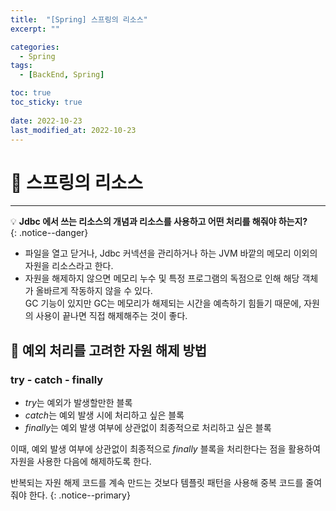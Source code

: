 ```yaml
---
title:  "[Spring] 스프링의 리소스"
excerpt: "" 

categories:
  - Spring
tags:
  - [BackEnd, Spring]

toc: true
toc_sticky: true
 
date: 2022-10-23
last_modified_at: 2022-10-23
---
```


# 🚀 스프링의 리소스
---
💡 **Jdbc 에서 쓰는 리소스의 개념과 리소스를 사용하고 어떤 처리를 해줘야 하는지?**   
{: .notice--danger}

- 파일을 열고 닫거나, Jdbc 커넥션을 관리하거나 하는 JVM 바깥의 메모리 이외의 자원을 리소스라고 한다.
- 자원을 해제하지 않으면 메모리 누수 및 특정 프로그램의 독점으로 인해 해당 객체가 올바르게 작동하지 않을 수 있다.  
  GC 기능이 있지만 GC는 메모리가 해제되는 시간을 예측하기 힘들기 때문에, 자원의 사용이 끝나면 직접 해제해주는 것이 좋다.

## 📝 예외 처리를 고려한 자원 해제 방법
### try - catch - finally
- *try*는 예외가 발생할만한 블록
- *catch*는 예외 발생 시에 처리하고 싶은 블록
- *finally*는 예외 발생 여부에 상관없이 최종적으로 처리하고 싶은 블록

이때, 예외 발생 여부에 상관없이 최종적으로 *finally* 블록을 처리한다는 점을 활용하여 자원을 사용한 다음에 해제하도록 한다.

반복되는 자원 해제 코드를 계속 만드는 것보다 템플릿 패턴을 사용해 중복 코드를 줄여줘야 한다.
{: .notice--primary}